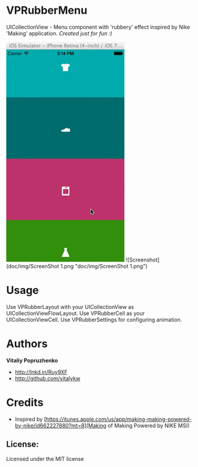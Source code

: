 VPRubberMenu
============

UICollectionView - Menu component with 'rubbery' effect inspired by Nike 'Making' application.
*Created just for fun :)*

![Screenshot](doc/img/VPRubber.gif "doc/img/VPRubber.gif")
![Screenshot](doc/img/ScreenShot 1.png "doc/img/ScreenShot 1.png")

Usage
============
Use VPRubberLayout with your UICollectionView as UICollectionViewFlowLayout.
Use VPRubberCell as your UICollectionViewCell.
Use VPRubberSettings for configuring animation.

Authors
=======

**Vitaliy Popruzhenko**

+ http://lnkd.in/Ruy9XF
+ http://github.com/vitalykw

Credits
=======
+ Inspired by [https://itunes.apple.com/us/app/making-making-powered-by-nike/id662227880?mt=8](Making of Making Powered by NIKE MSI)

## License:
Licensed under the MIT license
